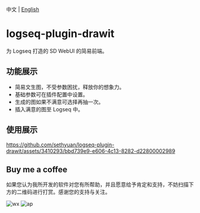 中文 | [English](README.en.md)

# logseq-plugin-drawit

为 Logseq 打造的 SD WebUI 的简易前端。

## 功能展示

- 简易文生图，不受参数困扰，释放你的想象力。
- 基础参数可在插件配置中设置。
- 生成的图如果不满意可选择再抽一次。
- 插入满意的图至 Logseq 中。

## 使用展示

https://github.com/sethyuan/logseq-plugin-drawit/assets/3410293/bbd739e9-e606-4c13-8282-d22800002989


## Buy me a coffee

如果您认为我所开发的软件对您有所帮助，并且愿意给予肯定和支持，不妨扫描下方的二维码进行打赏。感谢您的支持与关注。

![wx](https://user-images.githubusercontent.com/3410293/236807219-cf21180a-e7f8-44a9-abde-86e1e6df999b.jpg) ![ap](https://user-images.githubusercontent.com/3410293/236807256-f79768a7-16e0-4cbf-a9f3-93f230feee30.jpg)
